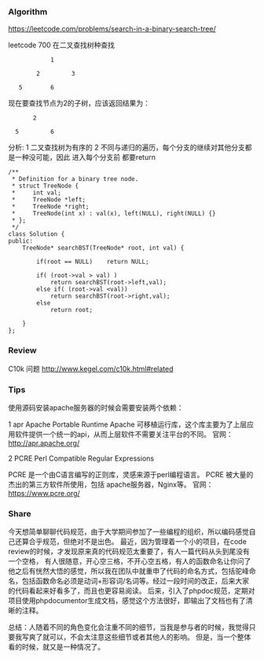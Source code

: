 
### Algorithm
https://leetcode.com/problems/search-in-a-binary-search-tree/

leetcode 700 在二叉查找树种查找
```
            1
      
        2         3
   
   5        6
 ``` 
  
现在要查找节点为2的子树，应该返回结果为：
```
       2
     
  5         6
```
分析:
1 二叉查找树为有序的
2 不同与递归的遍历，每个分支的继续对其他分支都是一种没可能，因此 进入每个分支前 都要return
```
/**
 * Definition for a binary tree node.
 * struct TreeNode {
 *     int val;
 *     TreeNode *left;
 *     TreeNode *right;
 *     TreeNode(int x) : val(x), left(NULL), right(NULL) {}
 * };
 */
class Solution {
public:
    TreeNode* searchBST(TreeNode* root, int val) {
       
        if(root == NULL)    return NULL;
            
        if( (root->val > val) )
            return searchBST(root->left,val);
        else if( (root->val <val))
            return searchBST(root->right,val);
        else 
            return root;
        
    }
};
```

### Review
C10k 问题
http://www.kegel.com/c10k.html#related




### Tips

使用源码安装apache服务器的时候会需要安装两个依赖：

1 apr  Apache Portable Runtime
Apache 可移植运行库，这个库主要为了上层应用软件提供一个统一的api，从而上层软件不需要关注平台的不同。
官网： http://apr.apache.org/

2 PCRE Perl Compatible Regular Expressions

PCRE 是一个由C语言编写的正则库，灵感来源于perl编程语言。
PCRE 被大量的杰出的第三方软件所使用，包括 apache服务器，Nginx等。
官网： https://www.pcre.org/

### Share

今天想简单聊聊代码规范，由于大学期间参加了一些编程的组织，所以编码感觉自己还算合乎规范，但绝对不是出色。
最近，因为管理着一个小的项目，在code review的时候，才发现原来真的代码规范太重要了，有人一篇代码从头到尾没有一个空格，
有人很随意，开心空三格，不开心空五格，有人的函数命名让你问了他之后有恍然大悟的感觉，所以我在团队中就重申了代码的命名方式，包括驼峰命名，包括函数命名必须是动词+形容词/名词等。经过一段时间的改正，后来大家的代码看起来好看多了，而且也更容易阅读。
后来，引入了phpdoc规范，定期对项目使用phpdocumentor生成文档，感觉这个方法很好，即输出了文档也有了清晰的注释。

总结：人随着不同的角色变化会注重不同的细节，当我是参与者的时候，我觉得只要我写爽了就可以，不会太注意这些细节或者其他人的影响。
但是，当一个整体看的时候，就又是一种情况了。
